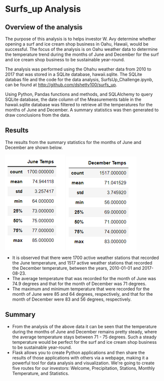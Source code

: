 # Surfs_up Analysis


## Overview of the analysis
The purpose of this analysis is to helps investor W. Avy determine whether opening a surf and ice cream shop business in Oahu, Hawaii, would be successful. The focus of the analysis is on Oahu weather data to determine the temperature trend during the months of June and December for the surf and ice cream shop business to be sustainable year-round.

The analysis was performed using the Ohahu weather data from 2010 to 2017 that was stored in a SQLite database, hawaii.sqlite. The SQLite databas file and the code for the data analysis, SurfsUp_Challenge.ipynb, can be found at http://github.com/dshetty100/surfs_up. 

Using Python, Pandas functions and methods, and SQLAlchemy to query SQLite database, the date column of the Measurements table in the hawaii.sqlite database was filtered to retrieve all the temperatures for the months of June and December. A summary statistics was then generated to draw conclusions from the data.

## Results
The results from the summary statistics for the months of June and December are shown below.

![Figure1](/Images/Temp_June.PNG)    ![Figure2](/Images/Temp_Dec.PNG)

- It is observed that there were 1700 active weather stations that recorded the June temperature, and 1517 active weather stations that recorded the December temperature, between the years, 2010-01-01 and 2017-08-23. 
- The average temperature that was recorded for the month of June was 74.9 degrees and that for the month of December was 71 degrees.
- The maximum and minimum temperature that were recorded for the month of June were 85 and 64 degrees, respectively, and that for the month of December were 83 and 56 degrees, respectively.

## Summary
- From the analysis of the above data it can be seen that the temperature during the months of June and December remains pretty steady, where the average temperature stays between 71 - 75 degrees. Such a steady temperature would be perfect for the surf and ice cream shop business to be sustainable year-round.
- Flask allows you to create Python applications and then share the results of those applications with others via a webpage, making it a powerful tool for data analysis and visualization. We're going to create five routes for our investors: Welcome, Precipitation, Stations, Monthly Temperature, and Statistics.






